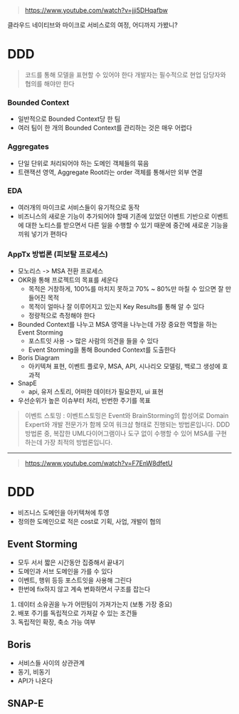 
> https://www.youtube.com/watch?v=jji5DHqafbw

클라우드 네이티브와 마이크로 서비스로의 여정, 어디까지 가봤니?

# DDD

> 코드를 통해 모델을 표현할 수 있어야 한다
> 개발자는 필수적으로 현업 담당자와 협의를 해야만 한다

### Bounded Context

- 일반적으로 Bounded Context당 한 팀
- 여러 팀이 한 개의 Bounded Context를 관리하는 것은 매우 어렵다

### Aggregates

- 단일 단위로 처리되어야 하는 도메인 객체들의 묶음
- 트랜잭션 영역, Aggregate Root라는 order 객체를 통해서만 외부 연결

### EDA

- 여러개의 마이크로 서비스들이 유기적으로 동작
- 비즈니스의 새로운 기능이 추가되어야 할때 기존에 있었던 이벤트 기반으로 이벤트에 대한 노티스를 받으면서
다른 일을 수행할 수 있기 때문에 중간에 새로운 기능을 끼워 넣기가 편하다
  
### AppTx 방법론 (피보탈 프로세스)
- 모노리스 -> MSA 전환 프로세스
- OKR을 통해 프로젝트의 목표를 세운다
    - 목적은 거창하게, 100%를 마치지 못하고 70% ~ 80%만 마칠 수 있으면 잘 만들어진 목적
    - 목적이 얼마나 잘 이루어지고 있는지 Key Results를 통해 알 수 있다
    - 정량적으로 측정해야 한다
- Bounded Context를 나누고 MSA 영역을 나누는데 가장 중요한 역할을 하는 Event Storming
    - 포스트잇 사용 -> 많은 사람의 의견을 들을 수 있다
    - Event Storming을 통해 Bounded Context를 도출한다
- Boris Diagram
    - 아키텍쳐 표현, 이벤트 플로우, MSA, API, 시나리오 모델링, 백로그 생성에 효과적
- SnapE
    - api, 유저 스토리, 어떠한 데이터가 필요한지, ui 표현
- 우선순위가 높은 이슈부터 처리, 빈번한 주기를 목표

> 이벤트 스토밍 : 이벤트스토밍은 Event와 BrainStorming의 합성어로 Domain Expert와 개발 전문가가 함께 모여 워크샵 형태로
> 진행되는 방법론입니다. DDD 방법론 중, 복잡한 UML다이어그램이나 도구 없이 수행할 수 있어 MSA를 구현하는데 가장 최적의 방법론입니다.

---

> https://www.youtube.com/watch?v=F7EnW8dfetU

# DDD

- 비즈니스 도메인을 아키텍쳐에 투영
- 정의한 도메인으로 적은 cost로 기획, 사업, 개발이 협의

## Event Storming

- 모두 서서 짧은 시간동안 집중해서 끝내기
- 도메인과 서브 도메인을 가를 수 있다
- 이벤트, 행위 등등 포스트잇을 사용해 그린다
- 한번에 fix하지 않고 계속 변화하면서 구조를 잡는다

1. 데이터 소유권을 누가 어떤팀이 가져가는지 (보통 가장 중요)
1. 배포 주기를 독립적으로 가져갈 수 있는 조건들
1. 독립적인 확장, 축소 가능 여부

## Boris

- 서비스들 사이의 상관관계
- 동기, 비동기
- API가 나온다

## SNAP-E

